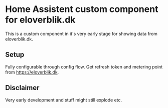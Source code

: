 # Home Assistent custom component for eloverblik.dk
This is a custom component in it's very early stage for showing data from eloverblik.dk. 

## Setup
Fully configurable through config flow. Get refresh token and metering point from https://eloverblik.dk. 

## Disclaimer
Very early development and stuff might still explode etc. 